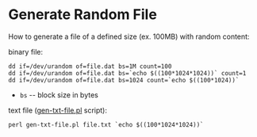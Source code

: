 # Generate Random File

How to generate a file of a defined size (ex. 100MB) with random content:

binary file:

    dd if=/dev/urandom of=file.dat bs=1M count=100
    dd if=/dev/urandom of=file.dat bs=`echo $((100*1024*1024))` count=1
    dd if=/dev/urandom of=file.dat bs=1024 count=`echo $((100*1024))`

* `bs` -- block size in bytes

text file ([gen-txt-file.pl](https://github.com/jreisinger/blog/blob/master/code/gen-txt-file.pl) script):

    perl gen-txt-file.pl file.txt `echo $((100*1024*1024))`

